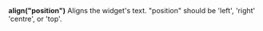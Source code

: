 <a name="align"><h3 style="padding-top: 40px; margin-top: 40px;"></h3></a>
**align("position")** Aligns the widget's text. "position" should be 'left', 'right' 'centre', or 'top'. 

<!--UPDATE WIDGET_IN_CSOUND
    iChoice = rnd(300)
    if iChoice > 0 && iChoice < 0 then
        SIdentifier strcat SIdentifier, "align(\"left\") "
    elseif iChoice > 100 && iChoice < 200 then
        SIdentifier strcat SIdentifier, "align(\"centre\") "
    else
        SIdentifier strcat SIdentifier, "align(\"right\") "
    endif
-->